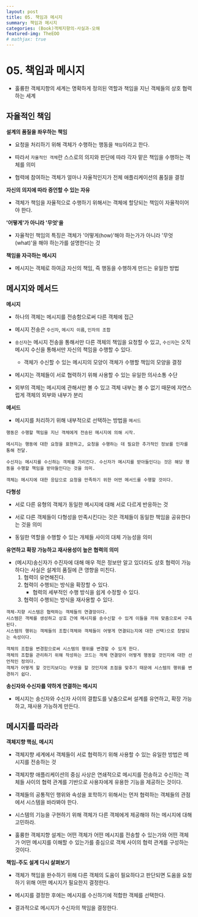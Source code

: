 ```yaml
---
layout: post
title: 05. 책임과 메시지
summary: 책임과 메시지
categories: (Book)객체지향의-사실과-오해
featured-img: TheEOO
# mathjax: true
---
```




# 05. 책임과 메시지

- 훌륭한 객체지향의 세계는 명확하게 정의된 역할과 책임을 지닌 객체들의 상호 협력하는 세계

## 자율적인 책임

**설계의 품질을 좌우하는 책임**

- 요청을 처리하기 위해 객체가 수행하는 행동을 `책임`이라고 한다.

- 따라서 `자율적인 객체`란 스스로의 의지와 판단에 따라 각자 맡은 책임을 수행하는 객체를 의미

- 협력에 참여하는 객체가 얼마나 자율적인지가 전체 애플리케이션의 품질을 결정

**자신의 의지에 따라 증언할 수 있는 자유**

- 객체가 책임을 자율적으로 수행하기 위해서는 객체에 할당되는 책임이 자율적이어야 한다.

**'어떻게'가 아니라 '무엇'을**

- 자율적인 책임의 특징은 객체가 '어떻게(how)'해야 하는가가 아니라 '무엇(what)'을 해야 하는가를 설명한다는 것

**책임을 자극하는 메시지**

- 메시지는 객체로 하여금 자신의 책임, 즉 행동을 수행하게 만드는 유일한 방법

## 메시지와 메서드

**메시지**

- 하나의 객체는 메시지를 전송함으로써 다른 객체에 접근

- 메시지 전송은 `수신자`, `메시지 이름`, `인자의 조합`

- `송신자`는 메시지 전송을 통해서만 다른 객체의 책임을 요청할 수 있고, `수신자`는 오직 메시지 수신을 통해서만 자신의 책임을 수행할 수 있다.
	- 객체가 수신할 수 있는 메시지의 모양이 객체가 수행할 책임의 모양을 결정

- 메시지는 객체들이 서로 협력하기 위해 사용할 수 있는 유일한 의사소통 수단

- 외부의 객체는 메시지에 관해서만 볼 수 있고 객체 내부는 볼 수 없기 때문에 자연스럽게 객체의 외부와 내부가 분리

**메서드**

- 메시지를 처리하기 위해 내부적으로 선택하는 방법을 `메서드`

```
행동은 수행할 책임을 지닌 객체에게 전송된 메시지에 의해 시작.

메시지는 행동에 대한 요청을 표현하고, 요청을 수행하는 데 필요한 추가적인 정보를 인자를 통해 전달.

수신자는 메시지를 수신하는 객체를 가리킨다. 수신자가 메시지를 받아들인다는 것은 해당 행동을 수행할 책임을 받아들인다는 것을 의미.

객체는 메시지에 대한 응답으로 요청을 만족하기 위한 어떤 메서드를 수행할 것이다.
```

**다형성**

- 서로 다른 유형의 객체가 동일한 메시지에 대해 서로 다르게 반응하는 것

- 서로 다른 객체들이 다형성을 만족시킨다는 것은 객체들이 동일한 책임을 공유한다는 것을 의미

- 동일한 역할을 수행할 수 있는 개체들 사이의 대체 가능성을 의미

**유연하고 확장 가능하고 재사용성이 높은 협력의 의미**

- (메시지)송신자가 수진자에 대해 매우 적은 정보만 알고 있더라도 상호 협력이 가능하다는 사실은 설계의 품질에 큰 영향을 미친다.
  1. 협력이 유연해진다.
  2. 협력이 수행되는 방식을 확장할 수 있다.
     - 협력의 세부적인 수행 방식을 쉽게 수정할 수 있다.
  3. 협력이 수행되는 방식을 재사용할 수 있다.
  
```
객체-지향 시스템은 협력하는 객체들의 연결망이다.
시스템은 객체를 생성하고 상호 간에 메시지를 송수신할 수 있게 이들을 끼워 맞춤으로써 구축된다.
시스템의 행위는 객체들의 조합(객체와 객체들이 어떻게 연결되는지에 대한 선택)으로 창발되는 속성이다.

객체의 조합을 변경함으로써 시스템의 행위를 변경할 수 있게 한다. 
객체의 조합을 관리하기 위해 작성하는 코드는 객체 연결망이 어떻게 행동할 것인지에 대한 선언적인 정의다.
객체가 어떻게 할 것인지보다는 무엇을 할 것인지에 초점을 맞추기 때문에 시스템의 행위를 변경하기 쉽다.
```
**송신자와 수신자를 약하게 연결하는 메시지**

- 메시지는 송신자와 수신자 사이의 결합도를 낮춤으로써 설계를 유연하고, 확장 가능하고, 재사용 가능하게 만든다.

## 메시지를 따라라

**객체지향 핵심, 메시지**

- 객체지향 세계에서 객체들이 서로 협력하기 위해 사용할 수 있는 유일한 방법은 메시지를 전송하는 것

- 객체지향 애플리케이션의 중심 사상은 연쇄적으로 메시지를 전송하고 수신하는 객체들 사이의 협력 관계를 기반으로 사용자에게 유용한 기능을 제공하는 것이다.

- 객체들의 공통적인 행위와 속성을 포학하기 위해서는 먼저 협력하는 객체들의 관점에서 시스템을 바라봐야 한다.

- 시스템의 기능을 구현하기 위해 객체가 다른 객체에게 제공해야 하는 메시지에 대해 고민하라.

- 훌륭한 객체지향 설계는 어떤 객체가 어떤 메시지를 전송할 수 있는가와 어떤 객체가 어떤 메시지를 이해할 수 있는가를 중심으로 객체 사이의 협력 관계를 구성하는 것이다.

**책임-주도 설계 다시 살펴보기**

- 객체가 책임을 완수하기 위해 다른 객체의 도움이 필요하다고 판단되면 도움을 요청하기 위해 어떤 메시지가 필요한지 결정한다.
- 메시지를 결정한 후에는 메시지를 수신하기에 적합한 객체를 선택한다.

- 결과적으로 메시지가 수신자의 책임을 결정한다.

